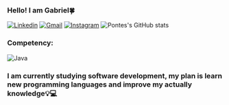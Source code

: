 ### Hello! I am Gabriel🍀

[![Linkedin](https://img.shields.io/badge/LinkedIn-0077B5?style=for-the-badge&logo=linkedin&logoColor=white)](https://www.linkedin.com/in/gabriel-pontes-de-oliveira-9713a7242/)
[![Gmail](https://img.shields.io/badge/Gmail-D14836?style=for-the-badge&logo=gmail&logoColor=white)](mailto:pontesgabrieloliveira@gmail.com)
[![Instagram](https://img.shields.io/badge/Instagram-E4405F?style=for-the-badge&logo=instagram&logoColor=white)](https://www.instagram.com/gabriel_pontes22/)
![Pontes's GitHub stats](https://github-readme-stats.vercel.app/api?username=PontesGabriel&theme=vue-dark&show_icons=true)

### Competency:
![Java](https://img.shields.io/badge/Java-ED8B00?style=for-the-badge&logo=java&logoColor=white)
### I am currently studying software development, my plan is learn new programming languages and improve my actually knowledge💡💻
